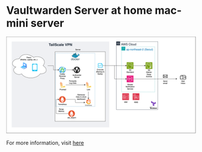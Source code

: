 # Vaultwarden Server at home mac-mini server

![Architecture](architecture.svg)

For more information, visit [here](https://riveroverflow.pages.dev/p/%EC%A7%91%EC%97%90%EC%84%9C-vaultwarden%EC%9C%BC%EB%A1%9C-%EB%B9%84%EB%B0%80%EB%B2%88%ED%98%B8-%EC%84%9C%EB%B2%84-%EC%9A%B4%EC%98%81%ED%95%98%EA%B8%B0-w.-tailscale-vpn/)
